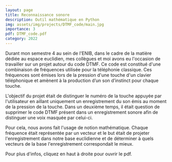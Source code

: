 ```yaml
---
layout: page
title: Reconnaissance sonore
description: Outil mathématique en Python
img: assets/img/projects/DTMF_code/main.jpg
importance: 3
pdf: DTMF_code.pdf
category: 2022
---
```

Durant mon semestre 4 au sein de l'ENIB, dans le cadre de la matière dédiée au espace euclidien, mes collègues et moi avons eu l'occasion de travailler sur un projet autour du code DTMF. Ce code est constitué d'une combinaison de fréquences utilisée pour la téléphonie classique. Ces fréquences sont émises lors de la pression d'une touche d'un clavier téléphonique et amènent à la production d’un son d’instinct pour chaque touche.


L'objectif du projet était de distinguer le numéro de la touche appuyée par l'utilisateur en aillant uniquement un enregistrement du son émis au moment de la pression de la touche. Dans un deuxième temps, il était question de supprimer le code DTMF présent dans un enregistrement sonore afin de distinguer une voix masquée par celui-ci.


Pour cela, nous avons fait l'usage de notion mathématique. Chaque fréquence était représentée par un vecteur et le but était de projeter l'enregistrement dans notre base euclidienne et de déterminer à quels vecteurs de la base l'enregistrement correspondait le mieux.

Pour plus d'infos, cliquez en haut à droite pour ouvrir le pdf.
